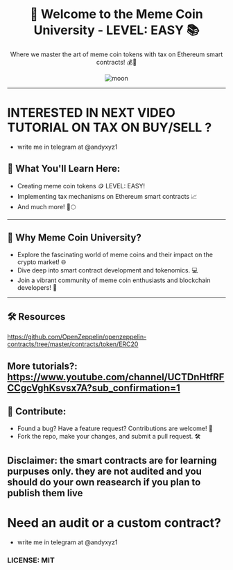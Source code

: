 <div align="center">
  <h1>🚀 Welcome to the Meme Coin University - LEVEL: EASY 📚</h1>
  <p>Where we master the art of meme coin tokens with tax on Ethereum smart contracts! 💰🧠</p>
  <img src="https://www.publicdomainpictures.net/pictures/400000/nahled/vollmond-mond-png-clipart.png" alt="moon"/>
</div>

---



# INTERESTED IN NEXT VIDEO TUTORIAL ON TAX ON BUY/SELL ?

- write me in telegram at @andyxyz1

## 📖 What You'll Learn Here:

- Creating meme coin tokens 🪙 LEVEL: EASY! 
- Implementing tax mechanisms on Ethereum smart contracts 📈
- And much more! 🚀🌕

---

## 🧠 Why Meme Coin University?

- Explore the fascinating world of meme coins and their impact on the crypto market! 🌐
- Dive deep into smart contract development and tokenomics. 💻
- Join a vibrant community of meme coin enthusiasts and blockchain developers! 🤝

---

## 🛠️ Resources

https://github.com/OpenZeppelin/openzeppelin-contracts/tree/master/contracts/token/ERC20 

## More tutorials?: https://www.youtube.com/channel/UCTDnHtfRFCCgcVghKsvsx7A?sub_confirmation=1

## 🚀 Contribute:
- Found a bug? Have a feature request? Contributions are welcome! 🙌
- Fork the repo, make your changes, and submit a pull request. 🛠️

## Disclaimer: the smart contracts are for learning purpuses only. they are not audited and you should do your own reasearch if you plan to publish them live



# Need an audit or a custom contract?

- write me in telegram at @andyxyz1

### LICENSE: MIT
